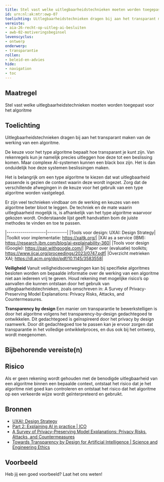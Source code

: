 ```yaml
---
title: Stel vast welke uitlegbaarheidstechnieken moeten worden toegepast. 
id: urn:nl:ak:mtr:owp-07
toelichting: Uitlegbaarheidstechnieken dragen bij aan het transparant maken van de werking van een algoritme.
vereiste:
- aia-26-recht-op-uitleg-ai-besluiten
- awb-02-motiveringsbeginsel
levenscyclus:
- ontwerp
onderwerp:
- transparantie
rollen:
- beleid-en-advies
hide:
- navigation
- toc
---
```


<!-- tags -->

## Maatregel
Stel vast welke uitlegbaarheidstechnieken moeten worden toegepast voor het algoritme

## Toelichting
Uitlegbaarheidstechnieken dragen bij aan het transparant maken van de werking van een algoritme.

De keuze voor het type algoritme bepaalt hoe transparant je kunt zijn. Van rekenregels kun je namelijk precies uitleggen hoe deze tot een beslissing komen. Maar complexe AI-systemen kunnen een black box zijn.  Het is dan onduidelijk hoe deze systemen beslissingen maken. 

Het is belangrijk om een type algoritme te kiezen dat wat uitlegbaarheid passende is gezien de context waarin deze wordt ingezet. Zorg dat de verschillende afwegingen in de keuze voor het gebruik van een type algoritme worden vastgelegd.
 
Er zijn veel technieken vindbaar om de werking en keuzes van een algoritme beter bloot te leggen. De techniek en de mate waarin uitlegbaarheid mogelijk is, is afhankelijk van het type algoritme waarvoor gekozen wordt. Onderstaande lijst geeft handvatten bom de juiste methodes te vinden en toe te passen.

|--------------------|----------|
|Tools voor design: UXAI: Design Strategy|
|Toolkit voor implementatie: https://xaitk.org/| 
|XAI as a service (IBM): https://research.ibm.com/blog/ai-explainability-360| 
|Tools voor design (Google): https://pair.withgoogle.com/| 
|Paper over (evaluatie) toolkits; https://www.ijcai.org/proceedings/2023/0747.pdf| 
|Overzicht metrieken XAI; https://dl.acm.org/doi/pdf/10.1145/3583558| 

**Veiligheid**
Vanuit veiligheidsoverwegingen kan bij specifieke algoritmes besloten worden om bepaalde informatie over de werking van een algoritme niet aan iedereen vrij te geven.   Houd rekening met mogelijke risico’s op aanvallen die kunnen ontstaan door het gebruik van uitlegbaarheidstechnieken, zoals omschreven in: A Survey of Privacy-Preserving Model Explanations: Privacy Risks, Attacks, and Countermeasures. 

**Transparency by design** 
Een manier om transparantie te bewerkstelligen is door het algoritme volgens het transparency-by-design gedachtegoed te ontwikkelen. Dit gedachtegoed is geïnspireerd door het privacy by design raamwerk. Door dit gedachtegoed toe te passen kan je ervoor zorgen dat transparantie in het volledige ontwikkelproces, en dus ook bij het ontwerp, wordt meegenomen. 

## Bijbehorende vereiste(n)

<!-- list_vereisten_on_maatregelen_page -->

## Risico
Als er geen rekening wordt gehouden met de benodigde uitlegbaarheid van een algoritme binnen een bepaalde context, ontstaat het risico dat je het algoritme niet goed kan controleren en ontstaat het risico dat het algoritme op een verkeerde wijze wordt geïnterpreteerd en gebruikt. 

## Bronnen

- [UXAI: Design Strategy](https://www.uxai.design/design-strategy) 
- [Part 2: Explaining AI in practice | ICO](https://ico.org.uk/for-organisations/uk-gdpr-guidance-and-resources/artificial-intelligence/explaining-decisions-made-with-artificial-intelligence/part-2-explaining-ai-in-practice/)
- [A Survey of Privacy-Preserving Model Explanations: Privacy Risks, Attacks, and Countermeasures](https://arxiv.org/pdf/2404.00673)
- [Towards Transparency by Design for Artificial Intelligence | Science and Engineering Ethics](https://link.springer.com/article/10.1007/s11948-020-00276-4)

## Voorbeeld

Heb jij een goed voorbeeld? Laat het ons weten!
